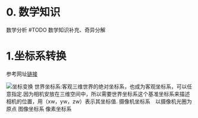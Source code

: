 <!--
 * @Description:　主要介绍机器视觉的内容，包括但不限于：坐标系转换、数学知识
 * @Author: 
 * @Date: 2022-04-27 22:14:22
 * @LastEditTime: 2022-06-15 16:32:09
 * @LastEditors: taisanai
-->
# 0. 数学知识
数学分析
#TODO 数学知识补充、奇异分解
# 1.坐标系转换
参考网址[链接](https://blog.csdn.net/suswulongyuan/article/details/90544758)

![坐标变换](https://img-blog.csdnimg.cn/20200711151224808.png?x-oss-process=image/watermark,type_ZmFuZ3poZW5naGVpdGk,shadow_10,text_aHR0cHM6Ly9ibG9nLmNzZG4ubmV0L3N1c3d1bG9uZ3l1YW4=,size_16,color_FFFFFF,t_70)
世界坐标系:客观三维世界的绝对坐标系，也成为客观坐标系，可以任意指定.因为相机安放在三维空间中，所以需要世界坐标系这个基准坐标系来描述相机的位置，用（xw，yw，zw）表示其坐标值.
摄像机坐标系　以摄像机光圈为原点
图像坐标系
像素坐标系
